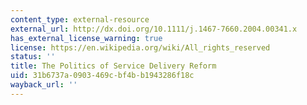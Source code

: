 ```yaml
---
content_type: external-resource
external_url: http://dx.doi.org/10.1111/j.1467-7660.2004.00341.x
has_external_license_warning: true
license: https://en.wikipedia.org/wiki/All_rights_reserved
status: ''
title: The Politics of Service Delivery Reform
uid: 31b6737a-0903-469c-bf4b-b1943286f18c
wayback_url: ''
---
```

